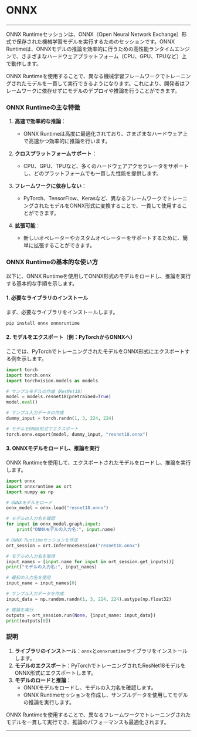 
###
# ONNX
###

---

ONNX Runtimeセッションは、ONNX（Open Neural Network Exchange）形式で保存された機械学習モデルを実行するためのセッションです。ONNX Runtimeは、ONNXモデルの推論を効率的に行うための高性能ランタイムエンジンで、さまざまなハードウェアプラットフォーム（CPU、GPU、TPUなど）上で動作します。

ONNX Runtimeを使用することで、異なる機械学習フレームワークでトレーニングされたモデルを一貫して実行できるようになります。これにより、開発者はフレームワークに依存せずにモデルのデプロイや推論を行うことができます。

### ONNX Runtimeの主な特徴

1. **高速で効率的な推論**：
   - ONNX Runtimeは高度に最適化されており、さまざまなハードウェア上で高速かつ効率的に推論を行います。

2. **クロスプラットフォームサポート**：
   - CPU、GPU、TPUなど、多くのハードウェアアクセラレータをサポートし、どのプラットフォームでも一貫した性能を提供します。

3. **フレームワークに依存しない**：
   - PyTorch、TensorFlow、Kerasなど、異なるフレームワークでトレーニングされたモデルをONNX形式に変換することで、一貫して使用することができます。

4. **拡張可能**：
   - 新しいオペレーターやカスタムオペレーターをサポートするために、簡単に拡張することができます。

### ONNX Runtimeの基本的な使い方

以下に、ONNX Runtimeを使用してONNX形式のモデルをロードし、推論を実行する基本的な手順を示します。

#### 1. 必要なライブラリのインストール

まず、必要なライブラリをインストールします。

```sh
pip install onnx onnxruntime
```

#### 2. モデルをエクスポート（例：PyTorchからONNXへ）

ここでは、PyTorchでトレーニングされたモデルをONNX形式にエクスポートする例を示します。

```python
import torch
import torch.onnx
import torchvision.models as models

# サンプルモデルの作成（ResNet18）
model = models.resnet18(pretrained=True)
model.eval()

# サンプル入力データの作成
dummy_input = torch.randn(1, 3, 224, 224)

# モデルをONNX形式でエクスポート
torch.onnx.export(model, dummy_input, "resnet18.onnx")
```

#### 3. ONNXモデルをロードし、推論を実行

ONNX Runtimeを使用して、エクスポートされたモデルをロードし、推論を実行します。

```python
import onnx
import onnxruntime as ort
import numpy as np

# ONNXモデルをロード
onnx_model = onnx.load("resnet18.onnx")

# モデルの入力名を確認
for input in onnx_model.graph.input:
    print("ONNXモデルの入力名:", input.name)

# ONNX Runtimeセッションを作成
ort_session = ort.InferenceSession("resnet18.onnx")

# モデルの入力名を取得
input_names = [input.name for input in ort_session.get_inputs()]
print("モデルの入力名:", input_names)

# 最初の入力名を使用
input_name = input_names[0]

# サンプル入力データを作成
input_data = np.random.randn(1, 3, 224, 224).astype(np.float32)

# 推論を実行
outputs = ort_session.run(None, {input_name: input_data})
print(outputs[0])
```

### 説明

1. **ライブラリのインストール**：`onnx`と`onnxruntime`ライブラリをインストールします。
2. **モデルのエクスポート**：PyTorchでトレーニングされたResNet18モデルをONNX形式にエクスポートします。
3. **モデルのロードと推論**：
   - ONNXモデルをロードし、モデルの入力名を確認します。
   - ONNX Runtimeセッションを作成し、サンプルデータを使用してモデルの推論を実行します。

ONNX Runtimeを使用することで、異なるフレームワークでトレーニングされたモデルを一貫して実行でき、推論のパフォーマンスも最適化されます。

---

